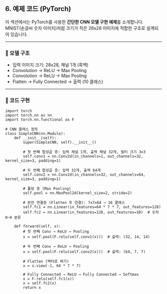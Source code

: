 ## 6. 예제 코드 (PyTorch)

이 섹션에서는 PyTorch를 사용한 **간단한 CNN 모델 구현 예제**를 소개합니다.  
MNIST(손글씨 숫자 이미지)처럼 크기가 작은 28x28 이미지에 적합한 구조로 설계되어 있습니다.

---

### 🧱 모델 구조

- 입력 이미지 크기: 28x28, 채널 1개 (흑백)
- Convolution → ReLU → Max Pooling
- Convolution → ReLU → Max Pooling
- Flatten → Fully Connected → 출력 (10 클래스)

---

### 🧪 코드 구현

```
import torch
import torch.nn as nn
import torch.nn.functional as F

# CNN 클래스 정의
class SimpleCNN(nn.Module):
    def __init__(self):
        super(SimpleCNN, self).__init__()
        
        # 첫 번째 합성곱 층: 입력 채널 1개, 출력 채널 32개, 필터 크기 3x3
        self.conv1 = nn.Conv2d(in_channels=1, out_channels=32, kernel_size=3, padding=1)
        
        # 두 번째 합성곱 층: 입력 32개, 출력 64개
        self.conv2 = nn.Conv2d(in_channels=32, out_channels=64, kernel_size=3, padding=1)
        
        # 풀링 층 (Max Pooling)
        self.pool = nn.MaxPool2d(kernel_size=2, stride=2)
        
        # 완전 연결층 (Flatten 후 연결): 7x7x64 → 10 클래스
        self.fc1 = nn.Linear(in_features=64 * 7 * 7, out_features=128)
        self.fc2 = nn.Linear(in_features=128, out_features=10)  # 숫자 0~9 분류

    def forward(self, x):
        # 첫 번째 Conv → ReLU → Pooling
        x = self.pool(F.relu(self.conv1(x)))  # 출력: (32, 14, 14)

        # 두 번째 Conv → ReLU → Pooling
        x = self.pool(F.relu(self.conv2(x)))  # 출력: (64, 7, 7)

        # Flatten (벡터로 펴기)
        x = x.view(-1, 64 * 7 * 7)

        # Fully Connected → ReLU → Fully Connected → Softmax
        x = F.relu(self.fc1(x))
        x = self.fc2(x)
        return x
```          
